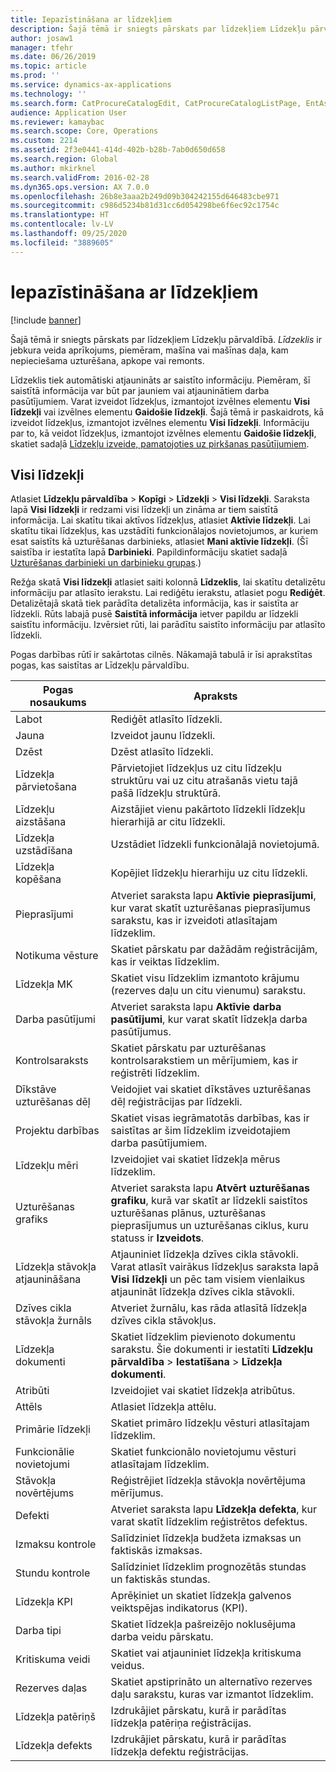 ```yaml
---
title: Iepazīstināšana ar līdzekļiem
description: Šajā tēmā ir sniegts pārskats par līdzekļiem Līdzekļu pārvaldībā.
author: josaw1
manager: tfehr
ms.date: 06/26/2019
ms.topic: article
ms.prod: ''
ms.service: dynamics-ax-applications
ms.technology: ''
ms.search.form: CatProcureCatalogEdit, CatProcureCatalogListPage, EntAssetTimeline, EntAssetObjectTableLookup, EntAssetObjectTableParent, EntAssetObjectOverview, EntAssetObjectImage, EntAssetObjectTable, EntAssetLifecycleStateLog, EntAssetObjectWorkOrderActive, EntAssetObjectAttribute
audience: Application User
ms.reviewer: kamaybac
ms.search.scope: Core, Operations
ms.custom: 2214
ms.assetid: 2f3e0441-414d-402b-b28b-7ab0d650d658
ms.search.region: Global
ms.author: mkirknel
ms.search.validFrom: 2016-02-28
ms.dyn365.ops.version: AX 7.0.0
ms.openlocfilehash: 26b8e3aaa2b249d09b304242155d646483cbe971
ms.sourcegitcommit: c986d5234b81d31cc6d054298be6f6ec92c1754c
ms.translationtype: HT
ms.contentlocale: lv-LV
ms.lasthandoff: 09/25/2020
ms.locfileid: "3889605"
---
```

# <a name="introduction-to-assets"></a>Iepazīstināšana ar līdzekļiem

[!include [banner](../../includes/banner.md)]

 

Šajā tēmā ir sniegts pārskats par līdzekļiem Līdzekļu pārvaldībā. *Līdzeklis* ir jebkura veida aprīkojums, piemēram, mašīna vai mašīnas daļa, kam nepieciešama uzturēšana, apkope vai remonts.

Līdzeklis tiek automātiski atjaunināts ar saistīto informāciju. Piemēram, šī saistītā informācija var būt par jauniem vai atjauninātiem darba pasūtījumiem. Varat izveidot līdzekļus, izmantojot izvēlnes elementu **Visi līdzekļi** vai izvēlnes elementu **Gaidošie līdzekļi**. Šajā tēmā ir paskaidrots, kā izveidot līdzekļus, izmantojot izvēlnes elementu **Visi līdzekļi**. Informāciju par to, kā veidot līdzekļus, izmantojot izvēlnes elementu **Gaidošie līdzekļi**, skatiet sadaļā [Līdzekļu izveide, pamatojoties uz pirkšanas pasūtījumiem](../objects/create-objects-based-on-purchase-orders.md).

## <a name="all-assets"></a>Visi līdzekļi

Atlasiet **Līdzekļu pārvaldība** \> **Kopīgi** \> **Līdzekļi** \> **Visi līdzekļi**. Saraksta lapā **Visi līdzekļi** ir redzami visi līdzekļi un zināma ar tiem saistītā informācija. Lai skatītu tikai aktīvos līdzekļus, atlasiet **Aktīvie līdzekļi**. Lai skatītu tikai līdzekļus, kas uzstādīti funkcionālajos novietojumos, ar kuriem esat saistīts kā uzturēšanas darbinieks, atlasiet **Mani aktīvie līdzekļi**. (Šī saistība ir iestatīta lapā **Darbinieki**. Papildinformāciju skatiet sadaļā [Uzturēšanas darbinieki un darbinieku grupas](../setup-for-objects/workers-and-worker-groups.md).)

Režģa skatā **Visi līdzekļi** atlasiet saiti kolonnā **Līdzeklis**, lai skatītu detalizētu informāciju par atlasīto ierakstu. Lai rediģētu ierakstu, atlasiet pogu **Rediģēt**. Detalizētajā skatā tiek parādīta detalizēta informācija, kas ir saistīta ar līdzekli. Rūts labajā pusē **Saistītā informācija** ietver papildu ar līdzekli saistītu informāciju. Izvērsiet rūti, lai parādītu saistīto informāciju par atlasīto līdzekli.

Pogas darbības rūtī ir sakārtotas cilnēs. Nākamajā tabulā ir īsi aprakstītas pogas, kas saistītas ar Līdzekļu pārvaldību.

| Pogas nosaukums          | Apraksts                                                                                                                                                       |
|----------------------|-------------------------------------------------------------------------------------------------------------------------------------------------------------------|
| Labot                 | Rediģēt atlasīto līdzekli.                                                                                                                                         |
| Jauna                  | Izveidot jaunu līdzekli.                                                                                                                                                |
| Dzēst               | Dzēst atlasīto līdzekli.                                                                                                                                       |
| Līdzekļa pārvietošana           | Pārvietojiet līdzekļus uz citu līdzekļu struktūru vai uz citu atrašanās vietu tajā pašā līdzekļu struktūrā.                                                                                         |
| Līdzekļu aizstāšana        | Aizstājiet vienu pakārtoto līdzekli līdzekļu hierarhijā ar citu līdzekli.                                                                                                  |
| Līdzekļa uzstādīšana        | Uzstādiet līdzekli funkcionālajā novietojumā.                                                                                                                          |
| Līdzekļa kopēšana           | Kopējiet līdzekļu hierarhiju uz citu līdzekli.                                                                                                                          |
| Pieprasījumi             | Atveriet saraksta lapu **Aktīvie pieprasījumi**, kur varat skatīt uzturēšanas pieprasījumus sarakstu, kas ir izveidoti atlasītajam līdzeklim.                                                                         |
| Notikuma vēsture        | Skatiet pārskatu par dažādām reģistrācijām, kas ir veiktas līdzeklim.                                                                                                         |
| Līdzekļa MK            | Skatiet visu līdzeklim izmantoto krājumu (rezerves daļu un citu vienumu) sarakstu.                                                                                  |
| Darba pasūtījumi          | Atveriet saraksta lapu **Aktīvie darba pasūtījumi**, kur varat skatīt līdzekļa darba pasūtījumus.                                                                                        |
| Kontrolsaraksts            | Skatiet pārskatu par uzturēšanas kontrolsarakstiem un mērījumiem, kas ir reģistrēti līdzeklim.                                                                                                 |
| Dīkstāve uzturēšanas dēļ | Veidojiet vai skatiet dīkstāves uzturēšanas dēļ reģistrācijas par līdzekli.                                                                                                       |
| Projektu darbības | Skatiet visas iegrāmatotās darbības, kas ir saistītas ar šim līdzeklim izveidotajiem darba pasūtījumiem.                                                                                       |
| Līdzekļu mēri       | Izveidojiet vai skatiet līdzekļa mērus līdzeklim.                                                                                                               |
| Uzturēšanas grafiks | Atveriet saraksta lapu **Atvērt uzturēšanas grafiku**, kurā var skatīt ar līdzekli saistītos uzturēšanas plānus, uzturēšanas pieprasījumus un uzturēšanas ciklus, kuru statuss ir **Izveidots**. |
| Līdzekļa stāvokļa atjaunināšana   | Atjauniniet līdzekļa dzīves cikla stāvokli. Varat atlasīt vairākus līdzekļus saraksta lapā **Visi līdzekļi** un pēc tam visiem vienlaikus atjaunināt līdzekļa dzīves cikla stāvokli.              |
| Dzīves cikla stāvokļa žurnāls  | Atveriet žurnālu, kas rāda atlasītā līdzekļa dzīves cikla stāvokļus.                                                                                                                 |
| Līdzekļa dokumenti      | Skatiet līdzeklim pievienoto dokumentu sarakstu. Šie dokumenti ir iestatīti **Līdzekļu pārvaldība** \> **Iestatīšana** \> **Līdzekļa dokumenti**.                 |
| Atribūti           | Izveidojiet vai skatiet līdzekļa atribūtus.                                                                                                                             |
| Attēls                | Atlasiet līdzekļa attēlu.                                                                                                                                   |
| Primārie līdzekļi        | Skatiet primāro līdzekļu vēsturi atlasītajam līdzeklim.                                                                                                                |
| Funkcionālie novietojumi | Skatiet funkcionālo novietojumu vēsturi atlasītajam līdzeklim.                                                                                                          |
| Stāvokļa novērtējums | Reģistrējiet līdzekļa stāvokļa novērtējuma mērījumus.                                                                                                         |
| Defekti               | Atveriet saraksta lapu **Līdzekļa defekta**, kur varat skatīt līdzeklim reģistrētos defektus.                                                                                             |
| Izmaksu kontrole         | Salīdziniet līdzekļa budžeta izmaksas un faktiskās izmaksas.                                                                                                              |
| Stundu kontrole         | Salīdziniet līdzeklim prognozētās stundas un faktiskās stundas.                                                                                                              |
| Līdzekļa KPI           | Aprēķiniet un skatiet līdzekļa galvenos veiktspējas indikatorus (KPI).                                                                                              |
| Darba tipi            | Skatiet līdzekļa pašreizējo noklusējuma darba veidu pārskatu.                                                                                                            |
| Kritiskuma veidi    | Skatiet vai atjauniniet līdzekļa kritiskuma veidus.                                                                                                                              |
| Rezerves daļas          | Skatiet apstiprināto un alternatīvo rezerves daļu sarakstu, kuras var izmantot līdzeklim.                                                                               |
| Līdzekļa patēriņš    | Izdrukājiet pārskatu, kurā ir parādītas līdzekļa patēriņa reģistrācijas.                                                                                                |
| Līdzekļa defekts          | Izdrukājiet pārskatu, kurā ir parādītas līdzekļa defektu reģistrācijas.                                                                                                      |
